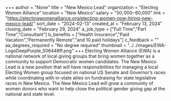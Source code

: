 +++
author = "None"
title = "New Mexico Lead"
organization = "Electing Women Alliance"
location = "New Mexico"
salary = "$50,000-$60,000"
link = "https://electingwomenalliance.org/electing-women-now-hiring-new-mexico-lead/"
sort_date = "2024-02-13"
created_at = "February 13, 2024"
closing_date = "February 29, 2024"
a_job_type = ["Full Time","Part Time","Consultant"]
b_benefits = ["Health Insurance","Paid Vacation","Permanently Remote","and 10 paid holidays"]
c_feedback = ""
aa_degrees_required = "No degree required"
thumbnail = "../../images/EWA-LogoDeepPurple_506448ff.png"
+++
Electing Women Alliance (EWA) is a national network of local giving groups that bring women together as a community to support Democratic women candidates. The New Mexico Lead is a new position that will have responsibilities for managing a local Electing Women group focused on national US Senate and Governor’s races while coordinating with in-state allies on fundraising for state legislative races in New Mexico. The New Mexico Lead will grow a community of women donors who want to help close the political gender giving gap at the national and state level.